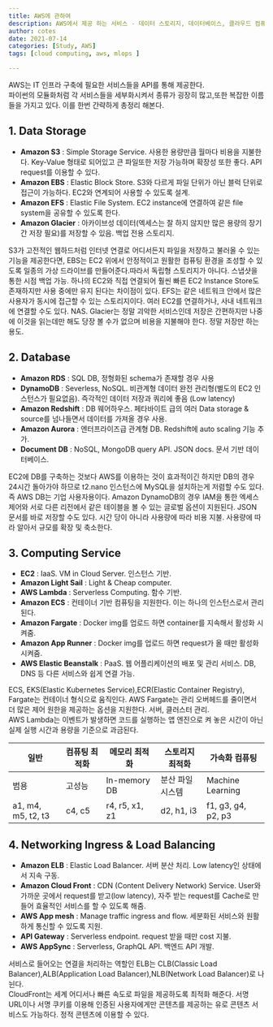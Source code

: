 ```yaml
---
title: AWS에 관하여
description: AWS에서 제공 하는 서비스 - 데이터 스토리지, 데이터베이스, 클라우드 컴퓨팅, 네트워크 등에 관한 세부 분류와 설명
author: cotes
date: 2021-07-14 
categories: [Study, AWS]
tags: [cloud computing, aws, mlops ]

---
```


AWS는 IT 인프라 구축에 필요한 서비스들을 API를 통해 제공한다.  
파이썬의 모듈화처럼 각 서비스들을 세부화시켜서 종류가 굉장히 많고,또한 복잡한 이름들을 가지고 있다.
이를 한번 간략하게 총정리 해본다.


## 1. Data Storage  

- **Amazon S3** : Simple Storage Service. 사용한 용량만큼 월마다 비용을 지불한다. 
  Key-Value 형태로 되어있고 큰 파일또한 저장 가능하며 확장성 또한 좋다. API request를 이용할 수 있다.  
- **Amazon EBS** : Elastic Block Store. S3와 다르게 파일 단위가 아닌 블럭 단위로 접근이 가능하다. 
  EC2와 연계되어 사용할 수 있도록 설계. 
- **Amazon EFS** : Elastic File System. EC2 instance에 연결하여 같은 file system을 공유할 수 있도록 한다.   
- **Amazon Glacier** : 아카이브성 데이터(엑세스는 잘 하지 않지만 많은 용량의 장기간 저장 필요)를 저장할 수 있음. 백업 전용 스토리지. 

S3가 고전적인 웹하드처럼 인터넷 연결로 어디서든지 파일을 저장하고 불러올 수 있는 기능을 제공한다면, 
EBS는 EC2 위에서 안정적이고 원활한 컴퓨팅 환경을 조성할 수 있도록 일종의 가상 드라이브를 만들어준다.따라서 독립형 스토리지가 아니다. 
스냅샷을 통한 시점 백업 가능. 하나의 EC2와 직접 연결되어 훨씬 빠른 EC2 Instance Store도 존재하지만 사용 중에만 유지 된다는 차이점이 있다.
EFS는 같은 네트워크 안에서 많은 사용자가 동시에 접근할 수 있는 스토리지이다. 여러 EC2를 연결하거나, 사내 네트워크에 연결할 수도 있다. NAS. 
Glacier는 정말 괴악한 서비스인데 저장은 간편하지만 나중에 이것을 읽는데만 해도 당장 볼 수가 없으며 비용을 지불해야 한다. 정말 저장만 하는 용도.

## 2. Database   
  
- **Amazon RDS** : SQL DB, 정형화된 schema가 존재할 경우 사용  
- **DynamoDB** : Severless, NoSQL. 비관계형 데이터 완전 관리형(별도의 EC2 인스턴스가 필요없음). 즉각적인 데이터 저장과 쿼리에 좋음 (Low latency)    
- **Amazon Redshift** : DB 웨어하우스. 페타바이트 급의 여러 Data storage & source를 넘나들면서 데이터를 가져올 경우 사용.  
- **Amazon Aurora** : 엔터프라이즈급 관계형 DB. Redshift에 auto scaling 기능 추가.    
- **Document DB** : NoSQL, MongoDB query API. JSON docs. 문서 기반 데이터베이스.   

EC2에 DB를 구축하는 것보다 AWS를 이용하는 것이 효과적이긴 하지만 
DB의 경우 24시간 돌아가야 하므로 t2.nano 인스턴스에 MySQL을 설치하는게 저렴할 수도 있다. 즉 AWS DB는 기업 사용자용이다.
Amazon DynamoDB의 경우 IAM을 통한 엑세스 제어와 서로 다른 리전에서 같은 테이블을 볼 수 있는 글로벌 옵션이 지원된다. 
JSON 문서를 바로 저장할 수도 있다. 시간 당이 아니라 사용량에 따라 비용 지불. 사용량에 따라 알아서 규모를 확장 및 축소한다.  

## 3. Computing Service

- **EC2** : IaaS. VM in Cloud Server. 인스턴스 기반.
- **Amazon Light Sail** : Light & Cheap computer. 
- **AWS Lambda** : Serverless Computing. 함수 기반. 
- **Amazon ECS** : 컨테이너 기반 컴퓨팅을 지원한다. 이는 하나의 인스턴스로서 관리된다.  
- **Amazon Fargate** : Docker img를 업로드 하면 container를 지속해서 활성화 시켜줌.
- **Amazon App Runner** : Docker img를 업로드 하면 request가 올 때만 활성화 시켜줌.
- **AWS Elastic Beanstalk** : PaaS. 웹 어플리케이션의 배포 및 관리 서비스. DB, DNS 등 다른 서비스와 쉽게 연결 가능. 

ECS, EKS(Elastic Kubernetes Service),ECR(Elastic Container Registry), Fargate는 컨테이너 형식으로 움직인다. 
AWS Fargate는 관리 오버헤드를 줄이면서 더 많은 제어 원한을 제공하는 옵션을 지원한다. 서버, 클러스터 관리.  
AWS Lambda는 이벤트가 발생하면 코드를 실행하는 앱 엔진으로 켜 놓은 시간이 아닌 실제 실행 시간과 용량을 기준으로 과금된다. 


| 일반       | 컴퓨팅 최적화      | 메모리 최적화      | 스토리지 최적화     | 가속화 컴퓨팅     |
|------------|------------------|------------------|-------------------|------------------|
| 범용       | 고성능            | In-memory DB      | 분산 파일 시스템    | Machine Learning |
| a1, m4, m5, t2, t3 | c4, c5 | r4, r5, x1, z1 | d2, h1, i3 | f1, g3, g4, p2, p3 |

  
## 4. Networking Ingress & Load Balancing 

- **Amazon ELB** : Elastic Load Balancer. 서버 분산 처리. Low latency인 상태에서 지속 구동.   
- **Amazon Cloud Front** : CDN (Content Delivery Network) Service. User와 가까운 곳에서 request를 받고(low latency), 자주 받는 request를 Cache로 만들어 
효율적인 서비스를 할 수 있도록 해줌. 
- **AWS App mesh** : Manage traffic ingress and flow. 세분화된 서비스와 원활하게 통신할 수 있도록 지원. 
- **API Gateway** : Serverless endpoint. request 받을 때만 cost 지불. 
- **AWS AppSync** : Serverless, GraphQL API. 백엔드 API 개발. 


서비스로 들어오는 연결을 처리하는 역할인 ELB는 
CLB(Classic Load Balancer),ALB(Application Load Balancer),NLB(Network Load Balancer)로 나뉜다.  
CloudFront는 세계 어디서나 빠른 속도로 파일을 제공하도록 최적화 해준다. 서명 URL이나 서명 쿠키를 이용해 인증된 사용자에게만 콘텐츠를
제공하는 유로 콘텐츠 서비스도 가능하다. 정적 콘텐츠에 이용할 수 있다. 
